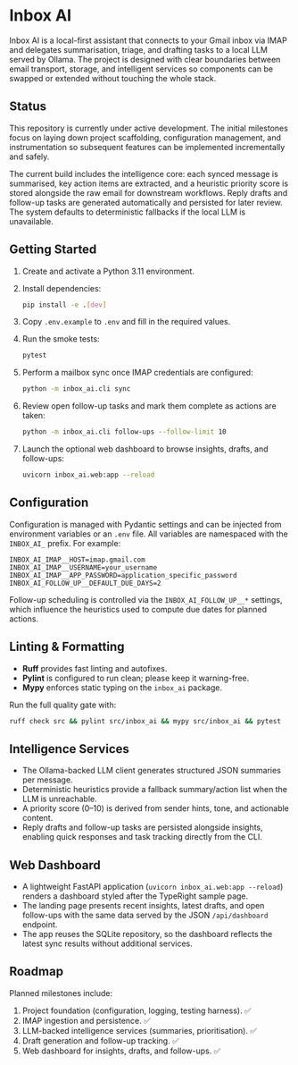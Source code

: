 # Inbox AI

Inbox AI is a local-first assistant that connects to your Gmail inbox via IMAP and delegates
summarisation, triage, and drafting tasks to a local LLM served by Ollama. The project is designed
with clear boundaries between email transport, storage, and intelligent services so components can
be swapped or extended without touching the whole stack.

## Status

This repository is currently under active development. The initial milestones focus on laying down
project scaffolding, configuration management, and instrumentation so subsequent features can be
implemented incrementally and safely.

The current build includes the intelligence core: each synced message is summarised, key action
items are extracted, and a heuristic priority score is stored alongside the raw email for downstream
workflows. Reply drafts and follow-up tasks are generated automatically and persisted for later
review. The system defaults to deterministic fallbacks if the local LLM is unavailable.

## Getting Started

1. Create and activate a Python 3.11 environment.
2. Install dependencies:

   ```bash
   pip install -e .[dev]
   ```

3. Copy `.env.example` to `.env` and fill in the required values.
4. Run the smoke tests:

   ```bash
   pytest
   ```

5. Perform a mailbox sync once IMAP credentials are configured:

   ```bash
   python -m inbox_ai.cli sync
   ```

6. Review open follow-up tasks and mark them complete as actions are taken:

   ```bash
   python -m inbox_ai.cli follow-ups --follow-limit 10
   ```

7. Launch the optional web dashboard to browse insights, drafts, and follow-ups:

   ```bash
   uvicorn inbox_ai.web:app --reload
   ```

## Configuration

Configuration is managed with Pydantic settings and can be injected from environment variables or an
`.env` file. All variables are namespaced with the `INBOX_AI_` prefix. For example:

```env
INBOX_AI_IMAP__HOST=imap.gmail.com
INBOX_AI_IMAP__USERNAME=your_username
INBOX_AI_IMAP__APP_PASSWORD=application_specific_password
INBOX_AI_FOLLOW_UP__DEFAULT_DUE_DAYS=2
```

Follow-up scheduling is controlled via the `INBOX_AI_FOLLOW_UP__*` settings, which influence the
heuristics used to compute due dates for planned actions.

## Linting & Formatting

- **Ruff** provides fast linting and autofixes.
- **Pylint** is configured to run clean; please keep it warning-free.
- **Mypy** enforces static typing on the `inbox_ai` package.

Run the full quality gate with:

```bash
ruff check src && pylint src/inbox_ai && mypy src/inbox_ai && pytest
```

## Intelligence Services

- The Ollama-backed LLM client generates structured JSON summaries per message.
- Deterministic heuristics provide a fallback summary/action list when the LLM is unreachable.
- A priority score (0–10) is derived from sender hints, tone, and actionable content.
- Reply drafts and follow-up tasks are persisted alongside insights, enabling quick responses and
   task tracking directly from the CLI.

## Web Dashboard

- A lightweight FastAPI application (``uvicorn inbox_ai.web:app --reload``) renders a dashboard
   styled after the TypeRight sample page.
- The landing page presents recent insights, latest drafts, and open follow-ups with the same data
   served by the JSON ``/api/dashboard`` endpoint.
- The app reuses the SQLite repository, so the dashboard reflects the latest sync results without
   additional services.

## Roadmap

Planned milestones include:

1. Project foundation (configuration, logging, testing harness). ✅
2. IMAP ingestion and persistence. ✅
3. LLM-backed intelligence services (summaries, prioritisation). ✅
4. Draft generation and follow-up tracking. ✅
5. Web dashboard for insights, drafts, and follow-ups. ✅
